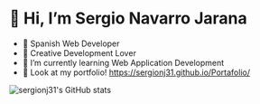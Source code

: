 # 👋 Hi, I’m Sergio Navarro Jarana
- 🔭 Spanish Web Developer
- 🎨 Creative Development Lover
- 🌱 I’m currently learning Web Application Development
- 🛜 Look at my portfolio! https://sergionj31.github.io/Portafolio/
<div>
   
   ![sergionj31's GitHub stats](https://github-readme-stats.vercel.app/api?username=sergionj31&show_icons=true&locale=es&theme=dark#gh-dark-mode-only)
   
</div>
<!---
sergionj31/sergionj31 is a ✨ special ✨ repository because its `README.md` (this file) appears on your GitHub profile.
You can click the Preview link to take a look at your changes.
--->
